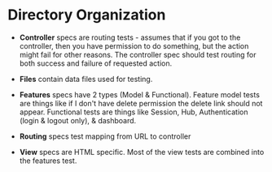 Directory Organization
======================

* **Controller** specs are routing tests - assumes that if you got to the controller, then you have permission to do 
something, but the action might fail for other reasons. The controller spec should test routing for both success and
failure of requested action.

* **Files** contain data files used for testing.

* **Features** specs have 2 types (Model & Functional). Feature model tests are things like if I don't have delete permission
the delete link should not appear. Functional tests are things like Session, Hub, Authentication (login & logout only), 
& dashboard.

* **Routing** specs test mapping from URL to controller

* **View** specs are HTML specific. Most of the view tests are combined into the  features test.
